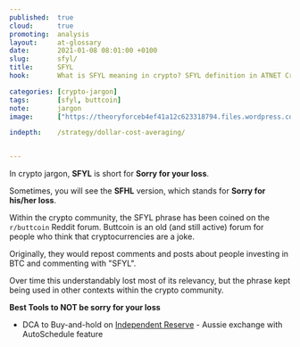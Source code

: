 ```yaml
---
published:  true
cloud:      true
promoting:  analysis
layout:     at-glossary
date:       2021-01-08 08:01:00 +0100
slug:       sfyl/
title:      SFYL
hook:       What is SFYL meaning in crypto? SFYL definition in ATNET Crypto glossary.

categories: [crypto-jargon]
tags:       [sfyl, buttcoin]
note:       jargon
image:      ["https://theoryforceb4ef41a12c623318794.files.wordpress.com/2021/01/sfyl.jpg"]

indepth:    /strategy/dollar-cost-averaging/


---
```


In crypto jargon, **SFYL** is short for **Sorry for your loss**.

Sometimes, you will see the **SFHL** version, which stands for **Sorry for his/her loss**.

<!--more-->

Within the crypto community, the SFYL phrase has been coined on the `r/buttcoin` Reddit forum. Buttcoin is an old (and still active) forum for people who think that cryptocurrencies are a joke.

Originally, they would repost comments and posts about people investing in BTC and commenting with "SFYL".

Over time this understandably lost most of its relevancy, but the phrase kept being used in other contexts within the crypto community.

**Best Tools to NOT be sorry for your loss**

* DCA to Buy-and-hold on [Independent Reserve](http://bit.ly/at-indyres) - Aussie exchange with AutoSchedule feature
